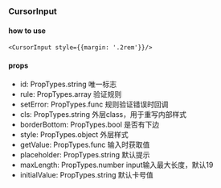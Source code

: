 ### CursorInput

#### how to use
```
<CursorInput style={{margin: '.2rem'}}/>
```
#### props
* id: PropTypes.string  唯一标志
* rule: PropTypes.array  验证规则
* setError: PropTypes.func  规则验证错误时回调
* cls: PropTypes.string  外层class，用于重写内部样式
* borderBottom: PropTypes.bool  是否有下边
* style: PropTypes.object  外层样式
* getValue: PropTypes.func  输入时获取值
* placeholder: PropTypes.string  默认提示
* maxLength: PropTypes.number  input输入最大长度，默认19
* initialValue: PropTypes.string  默认卡号值